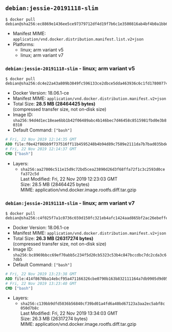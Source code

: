 ## `debian:jessie-20191118-slim`

```console
$ docker pull debian@sha256:ec8869e1436ee5ce97379712df4d19f7b6c1e3500816ab4bf4b0a1bb6601183b
```

-	Manifest MIME: `application/vnd.docker.distribution.manifest.list.v2+json`
-	Platforms:
	-	linux; arm variant v5
	-	linux; arm variant v7

### `debian:jessie-20191118-slim` - linux; arm variant v5

```console
$ docker pull debian@sha256:dc4e22a43a809b3849fc596133ce2dbce5dda463936c6c1fd17800774306308d
```

-	Docker Version: 18.06.1-ce
-	Manifest MIME: `application/vnd.docker.distribution.manifest.v2+json`
-	Total Size: **28.5 MB (28464425 bytes)**  
	(compressed transfer size, not on-disk size)
-	Image ID: `sha256:94d4d1ec18eae6bb1b42f06489abc4b146bec7d46458c8515981fbd0e3b80310`
-	Default Command: `["bash"]`

```dockerfile
# Fri, 22 Nov 2019 12:14:35 GMT
ADD file:f0e42f86bb9f737516ff11b4595248b4b94d89c7589e2111da7b7bad035bdee6 in / 
# Fri, 22 Nov 2019 12:14:37 GMT
CMD ["bash"]
```

-	Layers:
	-	`sha256:aa27006c511e15d9c72bd5cea23890d26d3f68ffa72f1c3c2593d0cefa372c5d`  
		Last Modified: Fri, 22 Nov 2019 12:23:03 GMT  
		Size: 28.5 MB (28464425 bytes)  
		MIME: application/vnd.docker.image.rootfs.diff.tar.gzip

### `debian:jessie-20191118-slim` - linux; arm variant v7

```console
$ docker pull debian@sha256:c4f025f7a1c0736c659d150fc321eb4afc1424aad865bf2ac26ebeffe676f2b2
```

-	Docker Version: 18.06.1-ce
-	Manifest MIME: `application/vnd.docker.distribution.manifest.v2+json`
-	Total Size: **26.3 MB (26317274 bytes)**  
	(compressed transfer size, not on-disk size)
-	Image ID: `sha256:bc8969bbcc69ef70abb5c234f5d20cb5323c53b4c847bccdbc7dc2cda3c67db5`
-	Default Command: `["bash"]`

```dockerfile
# Fri, 22 Nov 2019 13:23:38 GMT
ADD file:414f8670ba14ebcf95a471166326cbe0790b163b832111164a7db9905d9d0511 in / 
# Fri, 22 Nov 2019 13:23:40 GMT
CMD ["bash"]
```

-	Layers:
	-	`sha256:c139bb9dfd5036b56840cf39bd01a4fd6a40bd67123a3aa2ec5abf8c050d7b8c`  
		Last Modified: Fri, 22 Nov 2019 13:34:03 GMT  
		Size: 26.3 MB (26317274 bytes)  
		MIME: application/vnd.docker.image.rootfs.diff.tar.gzip
